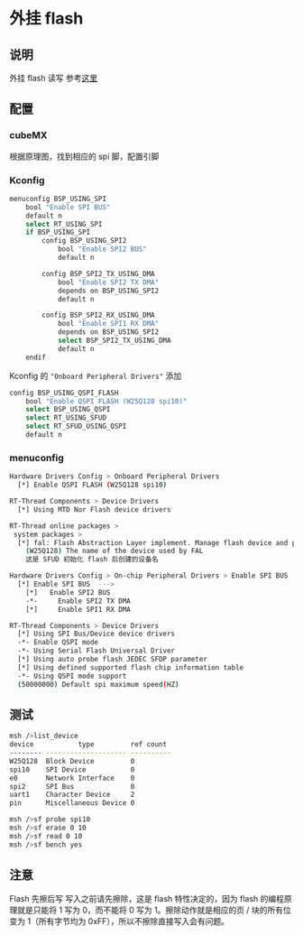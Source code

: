 # 外挂 flash

## 说明

外挂 flash 读写
参考[这里](https://www.rt-thread.org/document/site/application-note/components/sfud/an0048-sfud/)

## 配置

### cubeMX

根据原理图，找到相应的 spi 脚，配置引脚

### Kconfig

```sh
menuconfig BSP_USING_SPI
    bool "Enable SPI BUS"
    default n
    select RT_USING_SPI
    if BSP_USING_SPI
        config BSP_USING_SPI2
            bool "Enable SPI2 BUS"
            default n

        config BSP_SPI2_TX_USING_DMA
            bool "Enable SPI2 TX DMA"
            depends on BSP_USING_SPI2
            default n

        config BSP_SPI2_RX_USING_DMA
            bool "Enable SPI1 RX DMA"
            depends on BSP_USING_SPI2
            select BSP_SPI2_TX_USING_DMA
            default n
    endif
```

Kconfig 的 `"Onboard Peripheral Drivers"` 添加

```sh
config BSP_USING_QSPI_FLASH
    bool "Enable QSPI FLASH (W25Q128 spi10)"
    select BSP_USING_QSPI
    select RT_USING_SFUD
    select RT_SFUD_USING_QSPI
    default n
```

### menuconfig

```sh
Hardware Drivers Config > Onboard Peripheral Drivers
  [*] Enable QSPI FLASH (W25Q128 spi10)

RT-Thread Components > Device Drivers
  [*] Using MTD Nor Flash device drivers

RT-Thread online packages >
 system packages >
  [*] fal: Flash Abstraction Layer implement. Manage flash device and partition.  --->
    (W25Q128) The name of the device used by FAL
    这是 SFUD 初始化 flash 后创建的设备名

Hardware Drivers Config > On-chip Peripheral Drivers > Enable SPI BUS
  [*] Enable SPI BUS  --->
    [*]   Enable SPI2 BUS
    -*-     Enable SPI2 TX DMA
    [*]     Enable SPI1 RX DMA

RT-Thread Components > Device Drivers
  [*] Using SPI Bus/Device device drivers
  -*- Enable QSPI mode
  -*- Using Serial Flash Universal Driver
  [*] Using auto probe flash JEDEC SFDP parameter
  [*] Using defined supported flash chip information table
  -*- Using QSPI mode support
  (50000000) Default spi maximum speed(HZ)
```

## 测试

```sh
msh />list_device
device           type         ref count
-------- -------------------- ----------
W25Q128  Block Device         0
spi10    SPI Device           0
e0       Network Interface    0
spi2     SPI Bus              0
uart1    Character Device     2
pin      Miscellaneous Device 0
```

```sh
msh />sf probe spi10
msh />sf erase 0 10
msh />sf read 0 10
msh />sf bench yes
```

## 注意

Flash 先擦后写
写入之前请先擦除，这是 flash 特性决定的，因为 flash 的编程原理就是只能将 1 写为 0，而不能将 0 写为 1。擦除动作就是相应的页 / 块的所有位变为 1（所有字节均为 0xFF），所以不擦除直接写入会有问题。
